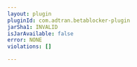 ```yaml
---
layout: plugin
pluginId: com.adtran.betablocker-plugin
jarSha1: INVALID
isJarAvailable: false
error: NONE
violations: []

---
```

